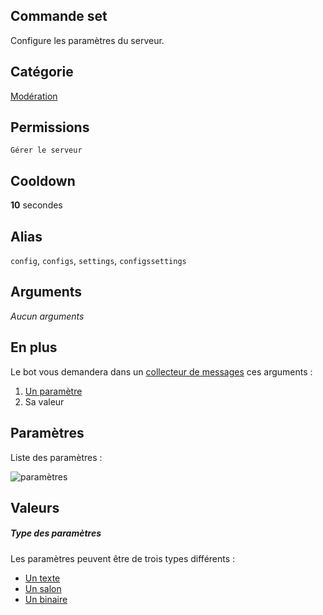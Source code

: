 ## Commande set
Configure les paramètres du serveur.

## Catégorie
[Modération](../categories/moderation.md)

## Permissions
`Gérer le serveur`

## Cooldown
**10** secondes

## Alias
`config`, `configs`, `settings`, `configssettings`

## Arguments
*Aucun arguments*

## En plus
Le bot vous demandera dans un [collecteur de messages](../others/msg-collector.md) ces arguments :
1. [Un paramètre](#paramètres)
2. Sa valeur

## Paramètres
Liste des paramètres :

![paramètres](https://media.discordapp.net/attachments/976356791451529236/976356821428240384/unknown.png)

## Valeurs
##### Type des paramètres
Les paramètres peuvent être de trois types différents :
* [Un texte](../others/texte.md)
* [Un salon](../others/salon.md)
* [Un binaire](../others/binaire.md)